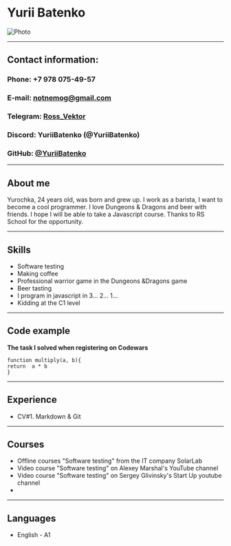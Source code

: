 # Yurii Batenko 
![Photo](D:\Photo.png "Фото")
***
## Contact information: 
### Phone: +7 978 075-49-57 
### E-mail: notnemog@gmail.com 
### Telegram: <a href="https://t.me/Ross_Vektor">Ross_Vektor</a>
### Discord: YuriiBatenko (@YuriiBatenko) 
### GitHub: <a href="https://github.com/YuriiBatenko">@YuriiBatenko</a> 
*** 
## About me 
Yurochka, 24 years old, was born and grew up. I work as a barista, I want to become a cool programmer. 
I love Dungeons & Dragons and beer with friends. I hope I will be able to take a Javascript course. 
Thanks to RS School for the opportunity.
***
## Skills 
* Software testing
* Making coffee
* Professional warrior game in the Dungeons &Dragons game
* Beer tasting 
* I program in javascript in 3... 2... 1... 
* Kidding at the C1 level 
*** 
## Code example 
**The task I solved when registering on Codewars** 
``` 
function multiply(a, b){
return  a * b
}
```
*** 
## Experience 
* CV#1. Markdown & Git
***
## Courses 
* Offline courses "Software testing" from the IT company SolarLab
* Video course "Software testing" on Alexey Marshal's YouTube channel
* Video course "Software testing" on Sergey Glivinsky's Start Up youtube channel
*  
*** 
## Languages 

* English - A1 
